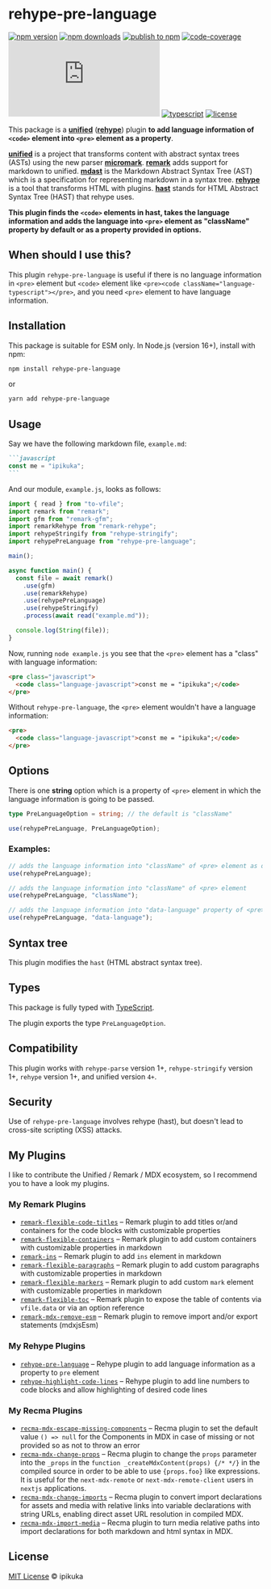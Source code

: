 # rehype-pre-language

[![npm version][badge-npm-version]][url-npm-package]
[![npm downloads][badge-npm-download]][url-npm-package]
[![publish to npm][badge-publish-to-npm]][url-publish-github-actions]
[![code-coverage][badge-codecov]][url-codecov]
[![type-coverage][badge-type-coverage]][url-github-package]
[![typescript][badge-typescript]][url-typescript]
[![license][badge-license]][url-license]

This package is a **[unified][unified]** (**[rehype][rehype]**) plugin **to add language information of `<code>` element into `<pre>` element as a property**.

**[unified][unified]** is a project that transforms content with abstract syntax trees (ASTs) using the new parser **[micromark][micromark]**. **[remark][remark]** adds support for markdown to unified. **[mdast][mdast]** is the Markdown Abstract Syntax Tree (AST) which is a specification for representing markdown in a syntax tree. **[rehype][rehype]** is a tool that transforms HTML with plugins. **[hast][hast]** stands for HTML Abstract Syntax Tree (HAST) that rehype uses.

**This plugin finds the `<code>` elements in hast, takes the language information and adds the language into `<pre>` element as "className" property by default or as a property provided in options.**

## When should I use this?

This plugin `rehype-pre-language` is useful if there is no language information in `<pre>` element but `<code>` element like `<pre><code className="language-typescript"></pre>`, and you need `<pre>` element to have language information.

## Installation

This package is suitable for ESM only. In Node.js (version 16+), install with npm:

```bash
npm install rehype-pre-language
```

or

```bash
yarn add rehype-pre-language
```

## Usage

Say we have the following markdown file, `example.md`:

````markdown
```javascript
const me = "ipikuka";
```
````

And our module, `example.js`, looks as follows:

```javascript
import { read } from "to-vfile";
import remark from "remark";
import gfm from "remark-gfm";
import remarkRehype from "remark-rehype";
import rehypeStringify from "rehype-stringify";
import rehypePreLanguage from "rehype-pre-language";

main();

async function main() {
  const file = await remark()
    .use(gfm)
    .use(remarkRehype)
    .use(rehypePreLanguage)
    .use(rehypeStringify)
    .process(await read("example.md"));

  console.log(String(file));
}
```

Now, running `node example.js` you see that the `<pre>` element has a "class" with language information:

```html
<pre class="javascript">
  <code class="language-javascript">const me = "ipikuka";</code>
</pre>
```

Without `rehype-pre-language`, the `<pre>` element wouldn't have a language information:

```html
<pre>
  <code class="language-javascript">const me = "ipikuka";</code>
</pre>
```

## Options

There is one **string** option which is a property of `<pre>` element in which the language information is going to be passed. 

```typescript
type PreLanguageOption = string; // the default is "className"

use(rehypePreLanguage, PreLanguageOption);
```

### Examples:

```typescript
// adds the language information into "className" of <pre> element as default
use(rehypePreLanguage);

// adds the language information into "className" of <pre> element
use(rehypePreLanguage, "className");

// adds the language information into "data-language" property of <pre> element
use(rehypePreLanguage, "data-language"); 
```

## Syntax tree

This plugin modifies the `hast` (HTML abstract syntax tree).

## Types

This package is fully typed with [TypeScript][url-typescript].

The plugin exports the type `PreLanguageOption`.

## Compatibility

This plugin works with `rehype-parse` version 1+, `rehype-stringify` version 1+, `rehype` version 1+, and unified version `4+`.

## Security

Use of `rehype-pre-language` involves rehype (hast), but doesn't lead to cross-site scripting (XSS) attacks.

## My Plugins

I like to contribute the Unified / Remark / MDX ecosystem, so I recommend you to have a look my plugins.

### My Remark Plugins

- [`remark-flexible-code-titles`](https://www.npmjs.com/package/remark-flexible-code-titles)
  – Remark plugin to add titles or/and containers for the code blocks with customizable properties
- [`remark-flexible-containers`](https://www.npmjs.com/package/remark-flexible-containers)
  – Remark plugin to add custom containers with customizable properties in markdown
- [`remark-ins`](https://www.npmjs.com/package/remark-ins)
  – Remark plugin to add `ins` element in markdown
- [`remark-flexible-paragraphs`](https://www.npmjs.com/package/remark-flexible-paragraphs)
  – Remark plugin to add custom paragraphs with customizable properties in markdown
- [`remark-flexible-markers`](https://www.npmjs.com/package/remark-flexible-markers)
  – Remark plugin to add custom `mark` element with customizable properties in markdown
- [`remark-flexible-toc`](https://www.npmjs.com/package/remark-flexible-toc)
  – Remark plugin to expose the table of contents via `vfile.data` or via an option reference
- [`remark-mdx-remove-esm`](https://www.npmjs.com/package/remark-mdx-remove-esm)
  – Remark plugin to remove import and/or export statements (mdxjsEsm)

### My Rehype Plugins

- [`rehype-pre-language`](https://www.npmjs.com/package/rehype-pre-language)
  – Rehype plugin to add language information as a property to `pre` element
- [`rehype-highlight-code-lines`](https://www.npmjs.com/package/rehype-highlight-code-lines)
  – Rehype plugin to add line numbers to code blocks and allow highlighting of desired code lines

### My Recma Plugins

- [`recma-mdx-escape-missing-components`](https://www.npmjs.com/package/recma-mdx-escape-missing-components)
  – Recma plugin to set the default value `() => null` for the Components in MDX in case of missing or not provided so as not to throw an error
- [`recma-mdx-change-props`](https://www.npmjs.com/package/recma-mdx-change-props)
  – Recma plugin to change the `props` parameter into the `_props` in the `function _createMdxContent(props) {/* */}` in the compiled source in order to be able to use `{props.foo}` like expressions. It is useful for the `next-mdx-remote` or `next-mdx-remote-client` users in `nextjs` applications.
- [`recma-mdx-change-imports`](https://www.npmjs.com/package/recma-mdx-change-imports)
  – Recma plugin to convert import declarations for assets and media with relative links into variable declarations with string URLs, enabling direct asset URL resolution in compiled MDX.
- [`recma-mdx-import-media`](https://www.npmjs.com/package/recma-mdx-import-media)
  – Recma plugin to turn media relative paths into import declarations for both markdown and html syntax in MDX.

## License

[MIT License](./LICENSE) © ipikuka

[unified]: https://github.com/unifiedjs/unified
[micromark]: https://github.com/micromark/micromark
[remark]: https://github.com/remarkjs/remark
[remarkplugins]: https://github.com/remarkjs/remark/blob/main/doc/plugins.md
[mdast]: https://github.com/syntax-tree/mdast
[rehype]: https://github.com/rehypejs/rehype
[rehypeplugins]: https://github.com/rehypejs/rehype/blob/main/doc/plugins.md
[hast]: https://github.com/syntax-tree/hast

[badge-npm-version]: https://img.shields.io/npm/v/rehype-pre-language
[badge-npm-download]:https://img.shields.io/npm/dt/rehype-pre-language
[url-npm-package]: https://www.npmjs.com/package/rehype-pre-language
[url-github-package]: https://github.com/ipikuka/rehype-pre-language

[badge-license]: https://img.shields.io/github/license/ipikuka/rehype-pre-language
[url-license]: https://github.com/ipikuka/rehype-pre-language/blob/main/LICENSE

[badge-publish-to-npm]: https://github.com/ipikuka/rehype-pre-language/actions/workflows/publish.yml/badge.svg
[url-publish-github-actions]: https://github.com/ipikuka/rehype-pre-language/actions/workflows/publish.yml

[badge-typescript]: https://img.shields.io/npm/types/rehype-pre-language
[url-typescript]: https://www.typescriptlang.org/

[badge-codecov]: https://codecov.io/gh/ipikuka/rehype-pre-language/graph/badge.svg?token=o3TGkL4yUV
[url-codecov]: https://codecov.io/gh/ipikuka/rehype-pre-language

[badge-type-coverage]: https://img.shields.io/badge/dynamic/json.svg?label=type-coverage&prefix=%E2%89%A5&suffix=%&query=$.typeCoverage.atLeast&uri=https%3A%2F%2Fraw.githubusercontent.com%2Fipikuka%2Frehype-pre-language%2Fmaster%2Fpackage.json